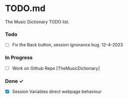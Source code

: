 # TODO.md

The Music Dictionary TODO list.

### Todo

- [ ] Fix the Back button, session ignorance bug. 12-4-2023

### In Progress

- [ ] Work on Github Repo [TheMusicDictionary]

### Done ✓

- [x] Session Variables direct webpage behaviour
